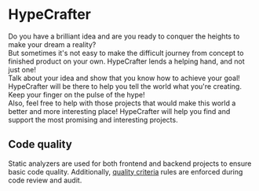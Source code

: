 # HypeCrafter
Do you have a brilliant idea and are you ready to conquer the heights to make your dream a reality?  
But sometimes it's not easy to make the difficult journey from concept to finished product on your own.  HypeCrafter lends a helping hand, and not just one!  
Talk about your idea and show that you know how to achieve your goal! HypeCrafter will be there to help you tell the world what you're creating. Keep your finger on the pulse of the hype!  
Also, feel free to help with those projects that would make this world a better and more interesting place! HypeCrafter will help you find and support the most promising and interesting   projects. 

## Code quality
Static analyzers are used for both frontend and backend projects to ensure basic code quality. Additionally, [quality criteria](https://github.com/BinaryStudioAcademy/quality-criteria/blob/production/source/javascript.md) rules are enforced during code review and audit.
